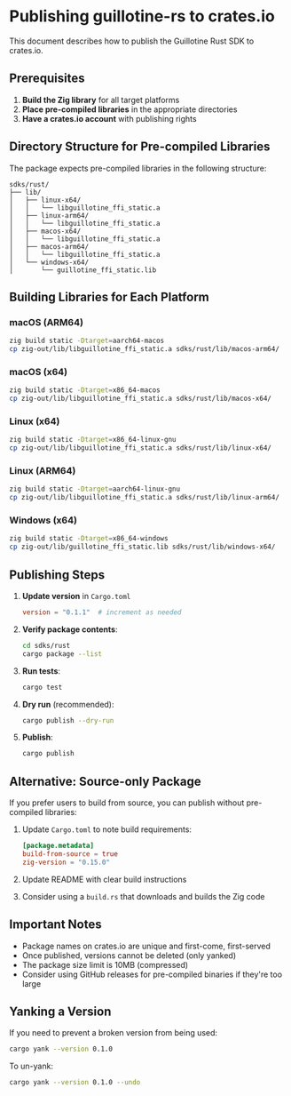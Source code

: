 # Publishing guillotine-rs to crates.io

This document describes how to publish the Guillotine Rust SDK to crates.io.

## Prerequisites

1. **Build the Zig library** for all target platforms
2. **Place pre-compiled libraries** in the appropriate directories
3. **Have a crates.io account** with publishing rights

## Directory Structure for Pre-compiled Libraries

The package expects pre-compiled libraries in the following structure:

```
sdks/rust/
├── lib/
│   ├── linux-x64/
│   │   └── libguillotine_ffi_static.a
│   ├── linux-arm64/
│   │   └── libguillotine_ffi_static.a
│   ├── macos-x64/
│   │   └── libguillotine_ffi_static.a
│   ├── macos-arm64/
│   │   └── libguillotine_ffi_static.a
│   └── windows-x64/
│       └── guillotine_ffi_static.lib
```

## Building Libraries for Each Platform

### macOS (ARM64)
```bash
zig build static -Dtarget=aarch64-macos
cp zig-out/lib/libguillotine_ffi_static.a sdks/rust/lib/macos-arm64/
```

### macOS (x64)
```bash
zig build static -Dtarget=x86_64-macos
cp zig-out/lib/libguillotine_ffi_static.a sdks/rust/lib/macos-x64/
```

### Linux (x64)
```bash
zig build static -Dtarget=x86_64-linux-gnu
cp zig-out/lib/libguillotine_ffi_static.a sdks/rust/lib/linux-x64/
```

### Linux (ARM64)
```bash
zig build static -Dtarget=aarch64-linux-gnu
cp zig-out/lib/libguillotine_ffi_static.a sdks/rust/lib/linux-arm64/
```

### Windows (x64)
```bash
zig build static -Dtarget=x86_64-windows
cp zig-out/lib/guillotine_ffi_static.lib sdks/rust/lib/windows-x64/
```

## Publishing Steps

1. **Update version** in `Cargo.toml`
   ```toml
   version = "0.1.1"  # increment as needed
   ```

2. **Verify package contents**:
   ```bash
   cd sdks/rust
   cargo package --list
   ```

3. **Run tests**:
   ```bash
   cargo test
   ```

4. **Dry run** (recommended):
   ```bash
   cargo publish --dry-run
   ```

5. **Publish**:
   ```bash
   cargo publish
   ```

## Alternative: Source-only Package

If you prefer users to build from source, you can publish without pre-compiled libraries:

1. Update `Cargo.toml` to note build requirements:
   ```toml
   [package.metadata]
   build-from-source = true
   zig-version = "0.15.0"
   ```

2. Update README with clear build instructions

3. Consider using a `build.rs` that downloads and builds the Zig code

## Important Notes

- Package names on crates.io are unique and first-come, first-served
- Once published, versions cannot be deleted (only yanked)
- The package size limit is 10MB (compressed)
- Consider using GitHub releases for pre-compiled binaries if they're too large

## Yanking a Version

If you need to prevent a broken version from being used:
```bash
cargo yank --version 0.1.0
```

To un-yank:
```bash
cargo yank --version 0.1.0 --undo
```